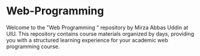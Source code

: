 # Web-Programming
Welcome to the "Web Programming " repository by Mirza Abbas Uddin at UIU. This repository contains course materials organized by days, providing you with a structured learning experience for your academic web programming course.

